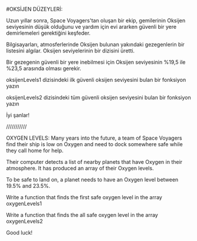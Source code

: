 #OKSİJEN DÜZEYLERİ:


Uzun yıllar sonra, Space Voyagers'tan oluşan bir ekip, gemilerinin Oksijen seviyesinin düşük olduğunu ve yardım için evi ararken güvenli bir yere demirlemeleri gerektiğini keşfeder.

Bilgisayarları, atmosferlerinde Oksijen bulunan yakındaki gezegenlerin bir listesini algılar. Oksijen seviyelerinin bir dizisini üretti.

Bir gezegenin güvenli bir yere inebilmesi için Oksijen seviyesinin %19,5 ile %23,5 arasında olması gerekir.

oksijenLevels1 dizisindeki ilk güvenli oksijen seviyesini bulan bir fonksiyon yazın

oksijenLevels2 dizisindeki tüm güvenli oksijen seviyesini bulan bir fonksiyon yazın

İyi şanlar!


///////////


OXYGEN LEVELS:
Many years into the future, a team of Space Voyagers find their ship is low on Oxygen and need to dock somewhere safe while they call home for help.

Their computer detects a list of nearby planets that have Oxygen in their atmosphere. It has produced an array of their Oxygen levels.

To be safe to land on, a planet needs to have an Oxygen level between 19.5% and 23.5%.

Write a function that finds the first safe oxygen level in the array oxygenLevels1

Write a function that finds the all safe oxygen level in the array oxygenLevels2

Good luck!
